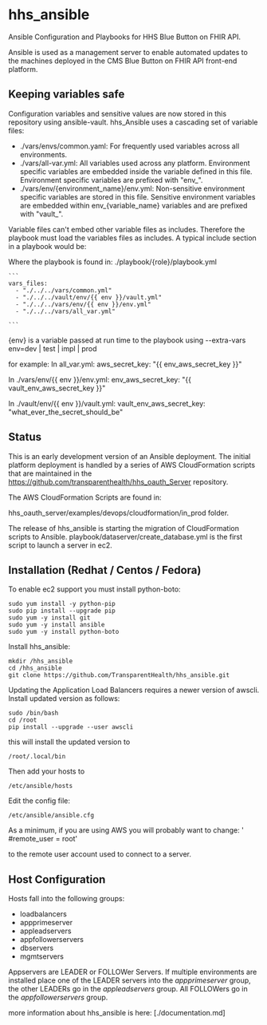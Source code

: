 # hhs_ansible
Ansible Configuration and Playbooks for HHS Blue Button on FHIR API.

Ansible is used as a management server to enable automated updates to the 
machines deployed in the CMS Blue Button on FHIR API front-end platform.

## Keeping variables safe
Configuration variables and sensitive values are now stored in this repository
using ansible-vault. hhs_Ansible uses a cascading set of variable files:

- ./vars/envs/common.yaml: For frequently used variables across all environments.
- ./vars/all-var.yml: All variables used across any platform. Environment specific 
variables are embedded inside the variable defined in this file. Environment specific
variables are prefixed with "env_".
- ./vars/env/{environment_name}/env.yml: Non-sensitive environment specific variables are 
stored in this file. Sensitive environment variables are embedded within env_{variable_name} variables
and are prefixed with "vault_".

Variable files can't embed other variable files as includes. Therefore the 
playbook must load the variables files as includes. A typical include section 
in a playbook would be:

Where the playbook is found in: ./playbook/{role}/playbook.yml

    ```
    vars_files:
      - "./../../vars/common.yml"
      - "./../../vault/env/{{ env }}/vault.yml"
      - "./../../vars/env/{{ env }}/env.yml"
      - "./../../vars/all_var.yml"
      
    ```  
{env} is a variable passed at run time to the playbook using 
--extra-vars env=dev | test | impl | prod

for example:
In all_var.yml:
aws_secret_key: "{{ env_aws_secret_key }}"

In ./vars/env/{{ env }}/env.yml:
env_aws_secret_key: "{{ vault_env_aws_secret_key }}"

In ./vault/env/{{ env }}/vault.yml:
vault_env_aws_secret_key: "what_ever_the_secret_should_be"


## Status
This is an early development version of an Ansible deployment. The initial 
platform deployment is handled by a series of AWS CloudFormation scripts that
are maintained in the https://github.com/transparenthealth/hhs_oauth_Server
repository.

The AWS CloudFormation Scripts are found in:

hhs_oauth_server/examples/devops/cloudformation/in_prod folder.

The release of hhs_ansible is starting the migration of CloudFormation 
scripts to Ansible. playbook/dataserver/create_database.yml is the first
script to launch a server in ec2.

## Installation (Redhat / Centos / Fedora)

To enable ec2 support you must install python-boto:
   
    sudo yum install -y python-pip
    sudo pip install --upgrade pip
    sudo yum -y install git
    sudo yum -y install ansible
    sudo yum -y install python-boto 

Install hhs_ansible:

    mkdir /hhs_ansible
    cd /hhs_ansible
    git clone https://github.com/TransparentHealth/hhs_ansible.git

Updating the Application Load Balancers requires a newer version of awscli.
Install updated version as follows:

    sudo /bin/bash
    cd /root
    pip install --upgrade --user awscli
   
this will install the updated version to 

    /root/.local/bin

Then add your hosts to 
    
    /etc/ansible/hosts
    
Edit the config file:

    /etc/ansible/ansible.cfg

As a minimum, if you are using AWS you will probably want to change:
    ' #remote_user = root'
    
to the remote user account used to connect to a server.

## Host Configuration

Hosts fall into the following groups:
 - loadbalancers
 - appprimeserver
 - appleadservers
 - appfollowerservers
 - dbservers
 - mgmtservers

Appservers are LEADER or FOLLOWer Servers. If multiple environments are 
installed place one of the LEADER servers into the _appprimeserver_ group, the
other LEADERs go in the _appleadservers_ group. All FOLLOWers go in the
_appfollowerservers_ group.



more information about hhs_ansible is here: [./documentation.md]
